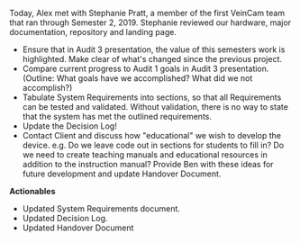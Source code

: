 Today, Alex met with Stephanie Pratt, a member of the first VeinCam team that ran through Semester 2, 2019. Stephanie reviewed our hardware, major documentation, repository and landing page.

- Ensure that in Audit 3 presentation, the value of this semesters work is highlighted. Make clear of what's changed since the previous project.
- Compare current progress to Audit 1 goals in Audit 3 presentation. (Outline: What goals have we accomplished? What did we not accomplish?)
- Tabulate System Requirements into sections, so that all Requirements can be tested and validated. Without validation, there is no way to state that the system has met the outlined requirements. 
- Update the Decision Log!
- Contact Client and discuss how "educational" we wish to develop the device. e.g. Do we leave code out in sections for students to fill in? Do we need to create teaching manuals and educational resources in addition to the instruction manual? Provide Ben with these ideas for future development and update Handover Document. 

**Actionables**
- Updated System Requirements document.
- Updated Decision Log.
- Updated Handover Document
